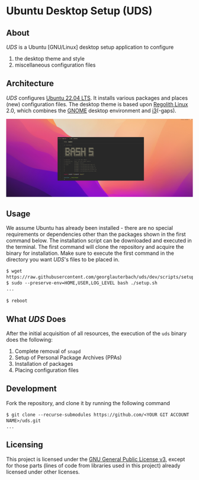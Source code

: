 # Ubuntu Desktop Setup (UDS)

## About

_UDS_ is a Ubuntu \[GNU/Linux\] desktop setup application to configure

1. the desktop theme and style
2. miscellaneous configuration files

## Architecture

_UDS_ configures [Ubuntu 22.04 LTS]. It installs various packages and places (new) configuration files. The desktop theme is based upon [Regolith Linux] 2.0, which combines the [GNOME] desktop environment and [i3]\(-gaps\).

![Desktop](files/images/desktop.png)

## Usage

We assume Ubuntu has already been installed - there are no special requirements or dependencies other than the packages shown in the first command below. The installation script can be downloaded and executed in the terminal. The first command will clone the repository and acquire the binary for installation. Make sure to execute the first command in the directory you want _UDS_'s files to be placed in.

``` CONSOLE
$ wget https://raw.githubusercontent.com/georglauterbach/uds/dev/scripts/setup.sh
$ sudo --preserve-env=HOME,USER,LOG_LEVEL bash ./setup.sh
...

$ reboot
```

## What _UDS_ Does

After the initial acquisition of all resources, the execution of the `uds` binary does the following:

1. Complete removal of `snapd`
2. Setup of Personal Package Archives (PPAs)
3. Installation of packages
4. Placing configuration files

## Development

Fork the repository, and clone it by running the following command

``` CONSOLE
$ git clone --recurse-submodules https://github.com/<YOUR GIT ACCOUNT NAME>/uds.git
...
```

## Licensing

This project is licensed under the [GNU General Public License v3], except for those parts (lines of code from libraries used in this project) already licensed under other licenses.

[//]: # (Links)

[Ubuntu 22.04 LTS]: https://releases.ubuntu.com/22.04/
[Regolith Linux]: https://github.com/regolith-linux/
[GNOME]: https://www.gnome.org/
[i3]: https://i3wm.org/

[GNU General Public License v3]: https://www.gnu.org/licenses/gpl-3.0.txt
